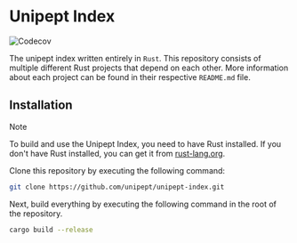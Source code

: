 # Unipept Index

![Codecov](https://img.shields.io/codecov/c/github/unipept/unipept-index?token=IZ75A2FY98&logo=Codecov)

The unipept index written entirely in `Rust`. This repository consists of multiple different Rust projects that depend on each other. More information about each project can be found in their respective `README.md` file.

## Installation

> [!NOTE]  
> To build and use the Unipept Index, you need to have Rust installed. If you don't have Rust installed, you can get it from [rust-lang.org](https://www.rust-lang.org/).

Clone this repository by executing the following command:

```bash
git clone https://github.com/unipept/unipept-index.git
```

Next, build everything by executing the following command in the root of the repository.

```bash
cargo build --release
```
